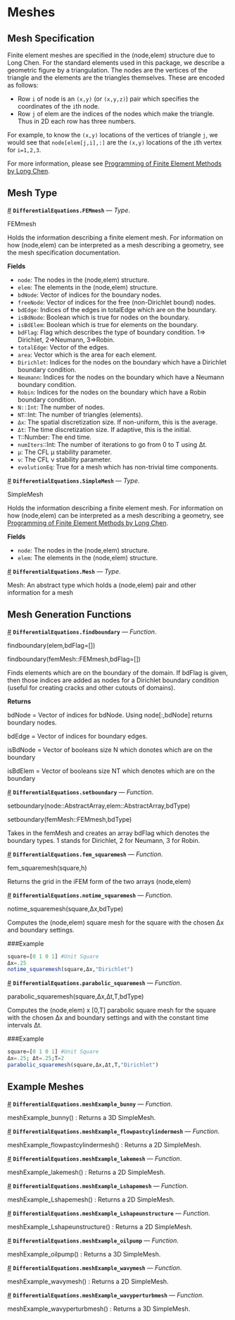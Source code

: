 
<a id='Meshes-1'></a>

# Meshes


<a id='Mesh-Specification-1'></a>

## Mesh Specification


Finite element meshes are specified in the (node,elem) structure due to Long Chen. For the standard elements used in this package, we describe a geometric figure by a triangulation. The nodes are the vertices of the triangle and the elements are the triangles themselves. These are encoded as follows:


  * Row `i` of node is an `(x,y)` (or `(x,y,z)`) pair which specifies the coordinates of the `i`th node.
  * Row `j` of elem are the indices of the nodes which make the triangle. Thus in 2D each row has three numbers.


For example, to know the `(x,y)` locations of the vertices of triangle `j`, we would see that `node[elem[j,i],:]` are the `(x,y)` locations of the `i`th vertex for `i=1,2,3`.


For more information, please see [Programming of Finite Element Methods by Long Chen](http://www.math.uci.edu/~chenlong/226/Ch3FEMCode.pdf).


<a id='Mesh-Type-1'></a>

## Mesh Type

<a id='DifferentialEquations.FEMmesh' href='#DifferentialEquations.FEMmesh'>#</a>
**`DifferentialEquations.FEMmesh`** &mdash; *Type*.



FEMmesh

Holds the information describing a finite element mesh. For information on how (node,elem) can be interpreted as a mesh describing a geometry, see the mesh specification documentation.

**Fields**

  * `node`: The nodes in the (node,elem) structure.
  * `elem`: The elements in the (node,elem) structure.
  * `bdNode`: Vector of indices for the boundary nodes.
  * `freeNode`: Vector of indices for the free (non-Dirichlet bound) nodes.
  * `bdEdge`: Indices of the edges in totalEdge which are on the boundary.
  * `isBdNode`: Boolean which is true for nodes on the boundary.
  * `isBdElem`: Boolean which is true for elements on the boundary.
  * `bdFlag`: Flag which describes the type of boundary condition. 1=> Dirichlet, 2=>Neumann, 3=>Robin.
  * `totalEdge`: Vector of the edges.
  * `area`: Vector which is the area for each element.
  * `Dirichlet`: Indices for the nodes on the boundary which have a Dirichlet boundary condition.
  * `Neumann`: Indices for the nodes on the boundary which have a Neumann boundary condition.
  * `Robin`: Indices for the nodes on the boundary which have a Robin boundary condition.
  * `N::Int`: The number of nodes.
  * `NT`::Int: The number of triangles (elements).
  * `Δx`: The spatial discretization size. If non-uniform, this is the average.
  * `Δt`: The time discretization size. If adaptive, this is the initial.
  * `T`::Number: The end time.
  * `numIters`::Int: The number of iterations to go from 0 to T using Δt.
  * `μ`: The CFL μ stability parameter.
  * `ν`: The CFL ν stability parameter.
  * `evolutionEq`: True for a mesh which has non-trivial time components.

<a id='DifferentialEquations.SimpleMesh' href='#DifferentialEquations.SimpleMesh'>#</a>
**`DifferentialEquations.SimpleMesh`** &mdash; *Type*.



SimpleMesh

Holds the information describing a finite element mesh. For information on how (node,elem) can be interpreted as a mesh describing a geometry, see [Programming of Finite Element Methods by Long Chen](http://www.math.uci.edu/~chenlong/226/Ch3FEMCode.pdf).

**Fields**

  * `node`: The nodes in the (node,elem) structure.
  * `elem`: The elements in the (node,elem) structure.

<a id='DifferentialEquations.Mesh' href='#DifferentialEquations.Mesh'>#</a>
**`DifferentialEquations.Mesh`** &mdash; *Type*.



Mesh: An abstract type which holds a (node,elem) pair and other information for a mesh


<a id='Mesh-Generation-Functions-1'></a>

## Mesh Generation Functions

<a id='DifferentialEquations.findboundary' href='#DifferentialEquations.findboundary'>#</a>
**`DifferentialEquations.findboundary`** &mdash; *Function*.



findboundary(elem,bdFlag=[])

findboundary(femMesh::FEMmesh,bdFlag=[])

Finds elements which are on the boundary of the domain. If bdFlag is given, then those indices are added as nodes for a Dirichlet boundary condition (useful for creating cracks and other cutouts of domains).

**Returns**

bdNode = Vector of indices for bdNode. Using node[:,bdNode] returns boundary nodes.

bdEdge = Vector of indices for boundary edges.

isBdNode = Vector of booleans size N which donotes which are on the boundary

isBdElem = Vector of booleans size NT which denotes which are on the boundary

<a id='DifferentialEquations.setboundary' href='#DifferentialEquations.setboundary'>#</a>
**`DifferentialEquations.setboundary`** &mdash; *Function*.



setboundary(node::AbstractArray,elem::AbstractArray,bdType)

setboundary(femMesh::FEMmesh,bdType)

Takes in the femMesh and creates an array bdFlag which denotes the boundary types. 1 stands for Dirichlet, 2 for Neumann, 3 for Robin. 

<a id='DifferentialEquations.fem_squaremesh' href='#DifferentialEquations.fem_squaremesh'>#</a>
**`DifferentialEquations.fem_squaremesh`** &mdash; *Function*.



fem_squaremesh(square,h)

Returns the grid in the iFEM form of the two arrays (node,elem)

<a id='DifferentialEquations.notime_squaremesh' href='#DifferentialEquations.notime_squaremesh'>#</a>
**`DifferentialEquations.notime_squaremesh`** &mdash; *Function*.



notime_squaremesh(square,Δx,bdType)

Computes the (node,elem) square mesh for the square with the chosen Δx and boundary settings.

###Example

```julia
square=[0 1 0 1] #Unit Square
Δx=.25
notime_squaremesh(square,Δx,"Dirichlet")
```

<a id='DifferentialEquations.parabolic_squaremesh' href='#DifferentialEquations.parabolic_squaremesh'>#</a>
**`DifferentialEquations.parabolic_squaremesh`** &mdash; *Function*.



parabolic_squaremesh(square,Δx,Δt,T,bdType)

Computes the (node,elem) x [0,T] parabolic square mesh for the square with the chosen Δx and boundary settings and with the constant time intervals Δt.

###Example

```julia
square=[0 1 0 1] #Unit Square
Δx=.25; Δt=.25;T=2
parabolic_squaremesh(square,Δx,Δt,T,"Dirichlet")
```


<a id='Example-Meshes-1'></a>

## Example Meshes

<a id='DifferentialEquations.meshExample_bunny' href='#DifferentialEquations.meshExample_bunny'>#</a>
**`DifferentialEquations.meshExample_bunny`** &mdash; *Function*.



meshExample_bunny() : Returns a 3D SimpleMesh.

<a id='DifferentialEquations.meshExample_flowpastcylindermesh' href='#DifferentialEquations.meshExample_flowpastcylindermesh'>#</a>
**`DifferentialEquations.meshExample_flowpastcylindermesh`** &mdash; *Function*.



meshExample_flowpastcylindermesh() : Returns a 2D SimpleMesh.

<a id='DifferentialEquations.meshExample_lakemesh' href='#DifferentialEquations.meshExample_lakemesh'>#</a>
**`DifferentialEquations.meshExample_lakemesh`** &mdash; *Function*.



meshExample_lakemesh() : Returns a 2D SimpleMesh.

<a id='DifferentialEquations.meshExample_Lshapemesh' href='#DifferentialEquations.meshExample_Lshapemesh'>#</a>
**`DifferentialEquations.meshExample_Lshapemesh`** &mdash; *Function*.



meshExample_Lshapemesh() : Returns a 2D SimpleMesh.

<a id='DifferentialEquations.meshExample_Lshapeunstructure' href='#DifferentialEquations.meshExample_Lshapeunstructure'>#</a>
**`DifferentialEquations.meshExample_Lshapeunstructure`** &mdash; *Function*.



meshExample_Lshapeunstructure() : Returns a 2D SimpleMesh.

<a id='DifferentialEquations.meshExample_oilpump' href='#DifferentialEquations.meshExample_oilpump'>#</a>
**`DifferentialEquations.meshExample_oilpump`** &mdash; *Function*.



meshExample_oilpump() : Returns a 3D SimpleMesh.

<a id='DifferentialEquations.meshExample_wavymesh' href='#DifferentialEquations.meshExample_wavymesh'>#</a>
**`DifferentialEquations.meshExample_wavymesh`** &mdash; *Function*.



meshExample_wavymesh() : Returns a 2D SimpleMesh.

<a id='DifferentialEquations.meshExample_wavyperturbmesh' href='#DifferentialEquations.meshExample_wavyperturbmesh'>#</a>
**`DifferentialEquations.meshExample_wavyperturbmesh`** &mdash; *Function*.



meshExample_wavyperturbmesh() : Returns a 3D SimpleMesh.

